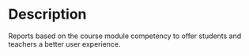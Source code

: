 # Description
Reports based on the course module competency to offer students and teachers a better user experience.